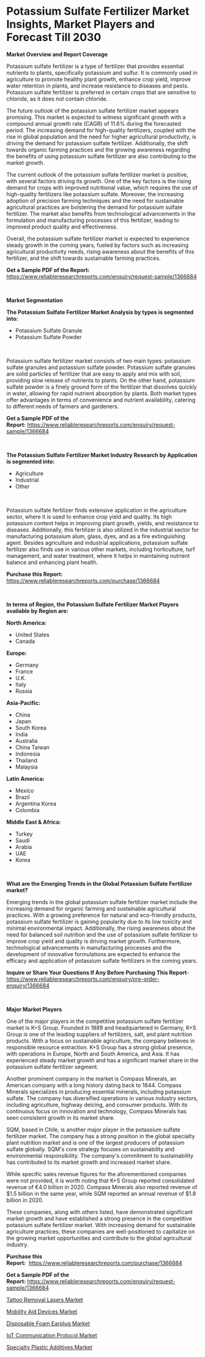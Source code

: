 <p><h1>Potassium Sulfate Fertilizer Market Insights, Market Players and Forecast Till 2030</h1></p><p><strong>Market Overview and Report Coverage</strong></p>
<p><p>Potassium sulfate fertilizer is a type of fertilizer that provides essential nutrients to plants, specifically potassium and sulfur. It is commonly used in agriculture to promote healthy plant growth, enhance crop yield, improve water retention in plants, and increase resistance to diseases and pests. Potassium sulfate fertilizer is preferred in certain crops that are sensitive to chloride, as it does not contain chloride.</p><p>The future outlook of the potassium sulfate fertilizer market appears promising. This market is expected to witness significant growth with a compound annual growth rate (CAGR) of 11.6% during the forecasted period. The increasing demand for high-quality fertilizers, coupled with the rise in global population and the need for higher agricultural productivity, is driving the demand for potassium sulfate fertilizer. Additionally, the shift towards organic farming practices and the growing awareness regarding the benefits of using potassium sulfate fertilizer are also contributing to the market growth.</p><p>The current outlook of the potassium sulfate fertilizer market is positive, with several factors driving its growth. One of the key factors is the rising demand for crops with improved nutritional value, which requires the use of high-quality fertilizers like potassium sulfate. Moreover, the increasing adoption of precision farming techniques and the need for sustainable agricultural practices are bolstering the demand for potassium sulfate fertilizer. The market also benefits from technological advancements in the formulation and manufacturing processes of this fertilizer, leading to improved product quality and effectiveness.</p><p>Overall, the potassium sulfate fertilizer market is expected to experience steady growth in the coming years, fueled by factors such as increasing agricultural productivity needs, rising awareness about the benefits of this fertilizer, and the shift towards sustainable farming practices.</p></p>
<p><strong>Get a Sample PDF of the Report:</strong> <a href="https://www.reliableresearchreports.com/enquiry/request-sample/1366684">https://www.reliableresearchreports.com/enquiry/request-sample/1366684</a></p>
<p>&nbsp;</p>
<p><strong>Market Segmentation</strong></p>
<p><strong>The Potassium Sulfate Fertilizer Market Analysis by types is segmented into:</strong></p>
<p><ul><li>Potassium Sulfate Granule</li><li>Potassium Sulfate Powder</li></ul></p>
<p>&nbsp;</p>
<p><p>Potassium sulfate fertilizer market consists of two main types: potassium sulfate granules and potassium sulfate powder. Potassium sulfate granules are solid particles of fertilizer that are easy to apply and mix with soil, providing slow release of nutrients to plants. On the other hand, potassium sulfate powder is a finely ground form of the fertilizer that dissolves quickly in water, allowing for rapid nutrient absorption by plants. Both market types offer advantages in terms of convenience and nutrient availability, catering to different needs of farmers and gardeners.</p></p>
<p><strong>Get a Sample PDF of the Report:</strong>&nbsp;<a href="https://www.reliableresearchreports.com/enquiry/request-sample/1366684">https://www.reliableresearchreports.com/enquiry/request-sample/1366684</a></p>
<p>&nbsp;</p>
<p><strong>The Potassium Sulfate Fertilizer Market Industry Research by Application is segmented into:</strong></p>
<p><ul><li>Agriculture</li><li>Industrial</li><li>Other</li></ul></p>
<p>&nbsp;</p>
<p><p>Potassium sulfate fertilizer finds extensive application in the agriculture sector, where it is used to enhance crop yield and quality. Its high potassium content helps in improving plant growth, yields, and resistance to diseases. Additionally, this fertilizer is also utilized in the industrial sector for manufacturing potassium alum, glass, dyes, and as a fire extinguishing agent. Besides agriculture and industrial applications, potassium sulfate fertilizer also finds use in various other markets, including horticulture, turf management, and water treatment, where it helps in maintaining nutrient balance and enhancing plant health.</p></p>
<p><strong>Purchase this Report:</strong>&nbsp; <a href="https://www.reliableresearchreports.com/purchase/1366684">https://www.reliableresearchreports.com/purchase/1366684</a></p>
<p>&nbsp;</p>
<p><strong>In terms of Region, the Potassium Sulfate Fertilizer Market Players available by Region are:</strong></p>
<p>
    <p> <strong> North America: </strong>
        <ul>
            <li>United States</li>
            <li>Canada</li>
        </ul>
        </p> 
    <p> <strong> Europe: </strong>
        <ul>
            <li>Germany</li>
            <li>France</li>
            <li>U.K.</li>
            <li>Italy</li>
            <li>Russia</li>
        </ul>
        </p> 
    <p> <strong> Asia-Pacific: </strong>
        <ul>
            <li>China</li>
            <li>Japan</li>
            <li>South Korea</li>
            <li>India</li>
            <li>Australia</li>
            <li>China Taiwan</li>
            <li>Indonesia</li>
            <li>Thailand</li>
            <li>Malaysia</li>
        </ul>
        </p> 
    <p> <strong> Latin America: </strong>
        <ul>
            <li>Mexico</li>
            <li>Brazil</li>
            <li>Argentina Korea</li>
            <li>Colombia</li>
        </ul>
        </p> 
    <p> <strong> Middle East & Africa: </strong>
        <ul>
            <li>Turkey</li>
            <li>Saudi</li>
            <li>Arabia</li>
            <li>UAE</li>
            <li>Korea</li>
        </ul>
    </p>
    </p>
<p>&nbsp;</p>
<p><strong>What are the Emerging Trends in the Global Potassium Sulfate Fertilizer market?</strong></p>
<p><p>Emerging trends in the global potassium sulfate fertilizer market include the increasing demand for organic farming and sustainable agricultural practices. With a growing preference for natural and eco-friendly products, potassium sulfate fertilizer is gaining popularity due to its low toxicity and minimal environmental impact. Additionally, the rising awareness about the need for balanced soil nutrition and the use of potassium sulfate fertilizer to improve crop yield and quality is driving market growth. Furthermore, technological advancements in manufacturing processes and the development of innovative formulations are expected to enhance the efficacy and application of potassium sulfate fertilizers in the coming years.</p></p>
<p><strong>Inquire or Share Your Questions If Any Before Purchasing This Report</strong>- <a href="https://www.reliableresearchreports.com/enquiry/pre-order-enquiry/1366684">https://www.reliableresearchreports.com/enquiry/pre-order-enquiry/1366684</a></p>
<p>&nbsp;</p>
<p><strong>Major Market Players</strong></p>
<p><p>One of the major players in the competitive potassium sulfate fertilizer market is K+S Group. Founded in 1889 and headquartered in Germany, K+S Group is one of the leading suppliers of fertilizers, salt, and plant nutrition products. With a focus on sustainable agriculture, the company believes in responsible resource extraction. K+S Group has a strong global presence, with operations in Europe, North and South America, and Asia. It has experienced steady market growth and has a significant market share in the potassium sulfate fertilizer segment.</p><p>Another prominent company in the market is Compass Minerals, an American company with a long history dating back to 1844. Compass Minerals specializes in producing essential minerals, including potassium sulfate. The company has diversified operations in various industry sectors, including agriculture, highway deicing, and consumer products. With its continuous focus on innovation and technology, Compass Minerals has seen consistent growth in its market share.</p><p>SQM, based in Chile, is another major player in the potassium sulfate fertilizer market. The company has a strong position in the global specialty plant nutrition market and is one of the largest producers of potassium sulfate globally. SQM's core strategy focuses on sustainability and environmental responsibility. The company's commitment to sustainability has contributed to its market growth and increased market share.</p><p>While specific sales revenue figures for the aforementioned companies were not provided, it is worth noting that K+S Group reported consolidated revenue of €4.0 billion in 2020. Compass Minerals also reported revenue of $1.5 billion in the same year, while SQM reported an annual revenue of $1.8 billion in 2020.</p><p>These companies, along with others listed, have demonstrated significant market growth and have established a strong presence in the competitive potassium sulfate fertilizer market. With increasing demand for sustainable agriculture practices, these companies are well-positioned to capitalize on the growing market opportunities and contribute to the global agricultural industry.</p></p>
<p><strong>Purchase this Report:</strong>&nbsp;&nbsp;<a href="https://www.reliableresearchreports.com/purchase/1366684">https://www.reliableresearchreports.com/purchase/1366684</a></p>
<p></p>
<p><strong>Get a Sample PDF of the Report:</strong>&nbsp;<a href="https://www.reliableresearchreports.com/enquiry/request-sample/1366684">https://www.reliableresearchreports.com/enquiry/request-sample/1366684</a></p>
<p><p><a href="https://medium.com/@melissaarnold2022/tattoo-removal-lasers-market-size-cagr-trends-2024-2030-5a5b4c921b54">Tattoo Removal Lasers Market</a></p><p><a href="https://medium.com/@jessicaelliott65/mobility-aid-devices-market-size-cagr-trends-2024-2030-ec7dceca1596">Mobility Aid Devices Market</a></p><p><a href="https://github.com/NorbertYates/Market-Research-Report-List-1/blob/main/disposable-foam-earplug-market.md">Disposable Foam Earplug Market</a></p><p><a href="https://www.linkedin.com/pulse/iot-communication-protocol-market-share-amp-new-trends-agcwe/">IoT Communication Protocol Market</a></p><p><a href="https://issuu.com/reportprime-2/docs/specialty-plastic-additives-market-size-2030.pptx?fr=xKAE9_zU1NQ">Specialty Plastic Additives Market</a></p></p>